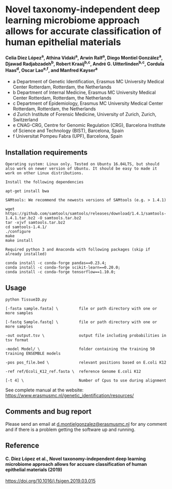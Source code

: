 # Novel taxonomy-independent deep learning microbiome approach allows for accurate classification of human epithelial materials

#### Celia Díez López<sup>a</sup>, Athina Vidaki<sup>a</sup>, Arwin Ralf<sup>a</sup>, Diego Montiel González<sup>a</sup>, Djawad Radjabzadeh<sup>b</sup>, Robert Kraaij<sup>b,c</sup>, André G. Uitterlinden<sup>b,c</sup>, Cordula Haas<sup>d</sup>, Oscar Lao<sup>e,f</sup>, and Manfred Kayser<sup>a</sup>

* a Department of Genetic Identification, Erasmus MC University Medical Center Rotterdam, Rotterdam, the Netherlands
* b Department of Internal Medicine, Erasmus MC University Medical Center Rotterdam, Rotterdam, the Netherlands
* c Department of Epidemiology, Erasmus MC University Medical Center Rotterdam, Rotterdam, the Netherlands
* d Zurich Institute of Forensic Medicine, University of Zurich, Zurich, Switzerland
* e CNAG-CRG, Centre for Genomic Regulation (CRG), Barcelona Institute of Science and Technology (BIST), Barcelona, Spain
* f Universitat Pompeu Fabra (UPF), Barcelona, Spain

## Installation requirements 

    Operating system: Linux only. Tested on Ubuntu 16.04LTS, but should also work on newer version of Ubuntu. It should be easy to made it work on other Linux distributions. 
    
    Install the following dependencies
            
    apt-get install bwa

    SAMtools: We recommend the newests versions of SAMtools (e.g. > 1.4.1)

    wget https://github.com/samtools/samtools/releases/download/1.4.1/samtools-1.4.1.tar.bz2 -O samtools.tar.bz2
    tar -xjvf samtools.tar.bz2 
    cd samtools-1.4.1/
    ./configure
    make
    make install
    
    Required python 3 and Anaconda with following packages (skip if already installed)
    
    conda install -c conda-forge pandas==0.23.4;
    conda install -c conda-forge scikit-learn==0.20.0;
    conda install -c conda-forge tensorflow==1.10.0;


## Usage

    python TissueID.py 
    
    [-fasta sample.fasta] \         file or path directory with one or more samples
    
    [-fastq Sample.fastq] \         file or path directory with one or more samples
    
    -out output.tsv \               output file including probabilities in tsv format

    -model Model/ \                 folder containing the training 50 training ENSEMBLE models

    -pos pos_file.bed \             relevant positions based on E.coli K12

    -ref ref/Ecoli_K12_ref.fasta \  reference Genome E.coli K12 

    [-t 4] \                        Number of Cpus to use during alignment 

See complete manual at the website: https://www.erasmusmc.nl/genetic_identification/resources/

## Comments and bug report

Please send an email at d.montielgonzalez@erasmusmc.nl for any comment and if there is a problem getting the software up and running.

## Reference

#### C. Díez López et al., Novel taxonomy-independent deep learning microbiome approach allows for accuare classification of human epithelial materials (2019)

https://doi.org/10.1016/j.fsigen.2019.03.015

